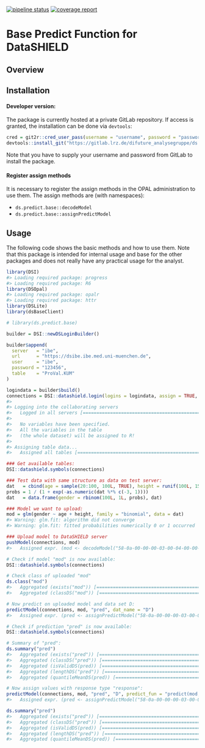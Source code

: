 <!-- README.md is generated from README.Rmd. Please edit that file -->


[![pipeline status](https://gitlab.lrz.de/difuture_analysegruppe/ds.predict.base/badges/master/pipeline.svg)](https://gitlab.lrz.de/difuture_analysegruppe/ds.predict.base/-/commits/master) [![coverage report](https://gitlab.lrz.de/difuture_analysegruppe/ds.predict.base/badges/master/coverage.svg)](https://gitlab.lrz.de/difuture_analysegruppe/ds.predict.base/-/commits/master)


# Base Predict Function for DataSHIELD

## Overview

## Installation

#### Developer version:

The package is currently hosted at a private GitLab repository. If
access is granted, the installation can be done via `devtools`:

``` r
cred = git2r::cred_user_pass(username = "username", password = "password")
devtools::install_git("https://gitlab.lrz.de/difuture_analysegruppe/ds.predict.base.git", credentials = cred)
```

Note that you have to supply your username and password from GitLab to
install the package.

#### Register assign methods

It is necessary to register the assign methods in the OPAL
administration to use them. The assign methods are (with namespaces):

  - `ds.predict.base::decodeModel`
  - `ds.predict.base::assignPredictModel`

## Usage

The following code shows the basic methods and how to use them. Note
that this package is intended for internal usage and base for the other
packages and does not really have any practical usage for the analyst.

``` r
library(DSI)
#> Loading required package: progress
#> Loading required package: R6
library(DSOpal)
#> Loading required package: opalr
#> Loading required package: httr
library(DSLite)
library(dsBaseClient)

# library(ds.predict.base)

builder = DSI::newDSLoginBuilder()

builder$append(
  server   = "ibe",
  url      = "https://dsibe.ibe.med.uni-muenchen.de",
  user     = "ibe",
  password = "123456",
  table    = "ProVal.KUM"
)

logindata = builder$build()
connections = DSI::datashield.login(logins = logindata, assign = TRUE, symbol = "D", opts = list(ssl_verifyhost = 0, ssl_verifypeer=0))
#>
#> Logging into the collaborating servers
#>   Logged in all servers [================================================================] 100% / 1s
#>
#>   No variables have been specified.
#>   All the variables in the table
#>   (the whole dataset) will be assigned to R!
#>
#> Assigning table data...
#>   Assigned all tables [==================================================================] 100% / 2s

### Get available tables:
DSI::datashield.symbols(connections)

### Test data with same structure as data on test server:
dat   = cbind(age = sample(20:100, 100L, TRUE), height = runif(100L, 150, 220))
probs = 1 / (1 + exp(-as.numeric(dat %*% c(-3, 1))))
dat   = data.frame(gender = rbinom(100L, 1L, probs), dat)

### Model we want to upload:
mod = glm(gender ~ age + height, family = "binomial", data = dat)
#> Warning: glm.fit: algorithm did not converge
#> Warning: glm.fit: fitted probabilities numerically 0 or 1 occurred

### Upload model to DataSHIELD server
pushModel(connections, mod)
#>   Assigned expr. (mod <- decodeModel("58-0a-00-00-00-03-00-04-00-00-00-03-05-00-00-00-00-05-55-54...

# Check if model "mod" is now available:
DSI::datashield.symbols(connections)

# Check class of uploaded "mod"
ds.class("mod")
#>   Aggregated (exists("mod")) [===========================================================] 100% / 0s
#>   Aggregated (classDS("mod")) [==========================================================] 100% / 0s

# Now predict on uploaded model and data set D:
predictModel(connections, mod, "pred", dat_name = "D")
#>   Assigned expr. (pred <- assignPredictModel("58-0a-00-00-00-03-00-04-00-00-00-03-05-00-00-00-00-...

# Check if prediction "pred" is now available:
DSI::datashield.symbols(connections)

# Summary of "pred":
ds.summary("pred")
#>   Aggregated (exists("pred")) [==========================================================] 100% / 0s
#>   Aggregated (classDS("pred")) [=========================================================] 100% / 0s
#>   Aggregated (isValidDS(pred)) [=========================================================] 100% / 0s
#>   Aggregated (lengthDS("pred")) [========================================================] 100% / 0s
#>   Aggregated (quantileMeanDS(pred)) [====================================================] 100% / 0s

# Now assign values with response type "response":
predictModel(connections, mod, "pred", "D", predict_fun = "predict(mod, newdata = D, type = 'response')")
#>   Assigned expr. (pred <- assignPredictModel("58-0a-00-00-00-03-00-04-00-00-00-03-05-00-00-00-00-...

ds.summary("pred")
#>   Aggregated (exists("pred")) [==========================================================] 100% / 0s
#>   Aggregated (classDS("pred")) [=========================================================] 100% / 0s
#>   Aggregated (isValidDS(pred)) [=========================================================] 100% / 0s
#>   Aggregated (lengthDS("pred")) [========================================================] 100% / 0s
#>   Aggregated (quantileMeanDS(pred)) [====================================================] 100% / 0s
```
